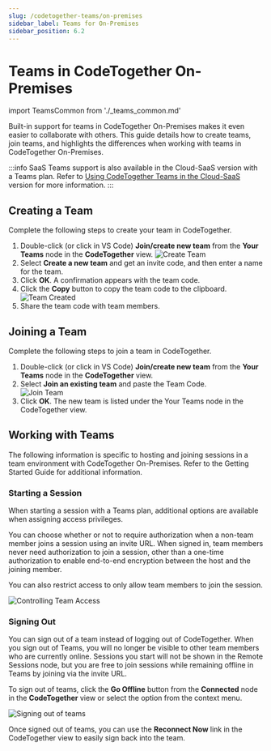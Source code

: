 ```yaml
---
slug: /codetogether-teams/on-premises
sidebar_label: Teams for On-Premises
sidebar_position: 6.2
---
```


# Teams in CodeTogether On-Premises

import TeamsCommon from './_teams_common.md'

Built-in support for teams in CodeTogether On-Premises makes it even easier to collaborate with others. This guide details how to create teams, join teams, and highlights the differences when working with teams in CodeTogether On-Premises.

:::info SaaS
Teams support is also available in the Cloud-SaaS version with a Teams plan. Refer to [Using CodeTogether Teams in the Cloud-SaaS](teams_saas.md) version for more information.
:::

## Creating a Team

Complete the following steps to create your team in CodeTogether.

1. Double-click (or click in VS Code) **Join/create new team** from the **Your Teams** node in the **CodeTogether** view.
![Create Team](/img/teams/IJCreateTeam.png)
2. Select **Create a new team** and get an invite code, and then enter a name for the team.
3. Click **OK**. A confirmation appears with the team code.
4. Click the **Copy** button to copy the team code to the clipboard.  
![Team Created](/img/teams/IJTeamCreated.png)
5. Share the team code with team members.


## Joining a Team

Complete the following steps to join a team in CodeTogether.

1. Double-click (or click in VS Code) **Join/create new team** from the **Your Teams** node in the **CodeTogether** view.
2. Select **Join an existing team** and paste the Team Code.  
![Join Team](/img/teams/VSCJoinTeam.png)
3. Click **OK**. The new team is listed under the Your Teams node in the CodeTogether view.

## Working with Teams

The following information is specific to hosting and joining sessions in a team environment with CodeTogether On-Premises. Refer to the Getting Started Guide for additional information.

### Starting a Session

When starting a session with a Teams plan, additional options are available when assigning access privileges.

You can choose whether or not to require authorization when a non-team member joins a session using an invite URL. When signed in, team members never need authorization to join a session, other than a one-time authorization to enable end-to-end encryption between the host and the joining member.

You can also restrict access to only allow team members to join the session.

![Controlling Team Access](/img/teams/TeamsControlAccess.png)

<TeamsCommon/>

### Signing Out

You can sign out of a team instead of logging out of CodeTogether. When you sign out of Teams, you will no longer be visible to other team members who are currently online. Sessions you start will not be shown in the Remote Sessions node, but you are free to join sessions while remaining offline in Teams by joining via the invite URL.

To sign out of teams, click the **Go Offline** button from the **Connected** node in the **CodeTogether** view or select the option from the context menu.

![Signing out of teams](/img/teams/IJGoOffline.png)

Once signed out of teams, you can use the **Reconnect Now** link in the CodeTogether view to easily sign back into the team.
